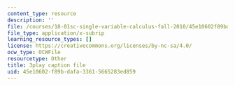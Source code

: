 ```yaml
---
content_type: resource
description: ''
file: /courses/18-01sc-single-variable-calculus-fall-2010/45e10602f89bdafa33615665283ed859_-MI0b4h3rS0.srt
file_type: application/x-subrip
learning_resource_types: []
license: https://creativecommons.org/licenses/by-nc-sa/4.0/
ocw_type: OCWFile
resourcetype: Other
title: 3play caption file
uid: 45e10602-f89b-dafa-3361-5665283ed859
---
```

